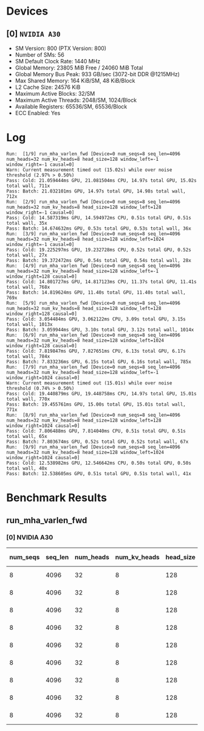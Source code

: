 # Devices

## [0] `NVIDIA A30`
* SM Version: 800 (PTX Version: 800)
* Number of SMs: 56
* SM Default Clock Rate: 1440 MHz
* Global Memory: 23805 MiB Free / 24060 MiB Total
* Global Memory Bus Peak: 933 GB/sec (3072-bit DDR @1215MHz)
* Max Shared Memory: 164 KiB/SM, 48 KiB/Block
* L2 Cache Size: 24576 KiB
* Maximum Active Blocks: 32/SM
* Maximum Active Threads: 2048/SM, 1024/Block
* Available Registers: 65536/SM, 65536/Block
* ECC Enabled: Yes

# Log

```
Run:  [1/9] run_mha_varlen_fwd [Device=0 num_seqs=8 seq_len=4096 num_heads=32 num_kv_heads=8 head_size=128 window_left=-1 window_right=-1 causal=0]
Warn: Current measurement timed out (15.02s) while over noise threshold (2.97% > 0.50%)
Pass: Cold: 21.059444ms GPU, 21.081504ms CPU, 14.97s total GPU, 15.02s total wall, 711x 
Pass: Batch: 21.032101ms GPU, 14.97s total GPU, 14.98s total wall, 712x
Run:  [2/9] run_mha_varlen_fwd [Device=0 num_seqs=8 seq_len=4096 num_heads=32 num_kv_heads=8 head_size=128 window_left=128 window_right=-1 causal=0]
Pass: Cold: 14.587319ms GPU, 14.594972ms CPU, 0.51s total GPU, 0.51s total wall, 35x 
Pass: Batch: 14.674632ms GPU, 0.53s total GPU, 0.53s total wall, 36x
Run:  [3/9] run_mha_varlen_fwd [Device=0 num_seqs=8 seq_len=4096 num_heads=32 num_kv_heads=8 head_size=128 window_left=1024 window_right=-1 causal=0]
Pass: Cold: 19.225297ms GPU, 19.232728ms CPU, 0.52s total GPU, 0.52s total wall, 27x 
Pass: Batch: 19.372472ms GPU, 0.54s total GPU, 0.54s total wall, 28x
Run:  [4/9] run_mha_varlen_fwd [Device=0 num_seqs=8 seq_len=4096 num_heads=32 num_kv_heads=8 head_size=128 window_left=-1 window_right=128 causal=0]
Pass: Cold: 14.801727ms GPU, 14.817123ms CPU, 11.37s total GPU, 11.41s total wall, 768x 
Pass: Batch: 14.819624ms GPU, 11.40s total GPU, 11.40s total wall, 769x
Run:  [5/9] run_mha_varlen_fwd [Device=0 num_seqs=8 seq_len=4096 num_heads=32 num_kv_heads=8 head_size=128 window_left=128 window_right=128 causal=0]
Pass: Cold: 3.054484ms GPU, 3.062122ms CPU, 3.09s total GPU, 3.15s total wall, 1013x 
Pass: Batch: 3.059944ms GPU, 3.10s total GPU, 3.12s total wall, 1014x
Run:  [6/9] run_mha_varlen_fwd [Device=0 num_seqs=8 seq_len=4096 num_heads=32 num_kv_heads=8 head_size=128 window_left=1024 window_right=128 causal=0]
Pass: Cold: 7.819847ms GPU, 7.827651ms CPU, 6.13s total GPU, 6.17s total wall, 784x 
Pass: Batch: 7.833236ms GPU, 6.15s total GPU, 6.16s total wall, 785x
Run:  [7/9] run_mha_varlen_fwd [Device=0 num_seqs=8 seq_len=4096 num_heads=32 num_kv_heads=8 head_size=128 window_left=-1 window_right=1024 causal=0]
Warn: Current measurement timed out (15.01s) while over noise threshold (0.74% > 0.50%)
Pass: Cold: 19.440879ms GPU, 19.448758ms CPU, 14.97s total GPU, 15.01s total wall, 770x 
Pass: Batch: 19.455761ms GPU, 15.00s total GPU, 15.01s total wall, 771x
Run:  [8/9] run_mha_varlen_fwd [Device=0 num_seqs=8 seq_len=4096 num_heads=32 num_kv_heads=8 head_size=128 window_left=128 window_right=1024 causal=0]
Pass: Cold: 7.806488ms GPU, 7.814040ms CPU, 0.51s total GPU, 0.51s total wall, 65x 
Pass: Batch: 7.803674ms GPU, 0.52s total GPU, 0.52s total wall, 67x
Run:  [9/9] run_mha_varlen_fwd [Device=0 num_seqs=8 seq_len=4096 num_heads=32 num_kv_heads=8 head_size=128 window_left=1024 window_right=1024 causal=0]
Pass: Cold: 12.538982ms GPU, 12.546642ms CPU, 0.50s total GPU, 0.50s total wall, 40x 
Pass: Batch: 12.538605ms GPU, 0.51s total GPU, 0.51s total wall, 41x
```

# Benchmark Results

## run_mha_varlen_fwd

### [0] NVIDIA A30

| num_seqs | seq_len | num_heads | num_kv_heads | head_size | window_left | window_right | causal |  Q Tensor   |  K Tensor  |  V Tensor  |   Output    | Tokens |  Est. FLOPS   | Memory Usage | Samples | CPU Time  | Noise | GPU Time  | Noise | Elem/s  | GlobalMem BW | BWUtil | Samples | Batch GPU |
|----------|---------|-----------|--------------|-----------|-------------|--------------|--------|-------------|------------|------------|-------------|--------|---------------|--------------|---------|-----------|-------|-----------|-------|---------|--------------|--------|---------|-----------|
|        8 |    4096 |        32 |            8 |       128 |          -1 |           -1 |      0 | 256.000 MiB | 64.000 MiB | 64.000 MiB | 256.000 MiB |  32768 | 1099511627776 |          640 |    711x | 21.082 ms | 3.27% | 21.059 ms | 2.97% |  1.556M |  31.866 GB/s |  3.42% |    712x | 21.032 ms |
|        8 |    4096 |        32 |            8 |       128 |         128 |           -1 |      0 | 256.000 MiB | 64.000 MiB | 64.000 MiB | 256.000 MiB |  32768 | 1099511627776 |          640 |     35x | 14.595 ms | 0.42% | 14.587 ms | 0.42% |  2.246M |  46.005 GB/s |  4.93% |     36x | 14.675 ms |
|        8 |    4096 |        32 |            8 |       128 |        1024 |           -1 |      0 | 256.000 MiB | 64.000 MiB | 64.000 MiB | 256.000 MiB |  32768 | 1099511627776 |          640 |     27x | 19.233 ms | 0.48% | 19.225 ms | 0.48% |  1.704M |  34.907 GB/s |  3.74% |     28x | 19.372 ms |
|        8 |    4096 |        32 |            8 |       128 |          -1 |          128 |      0 | 256.000 MiB | 64.000 MiB | 64.000 MiB | 256.000 MiB |  32768 | 1099511627776 |          640 |    768x | 14.817 ms | 1.46% | 14.802 ms | 0.58% |  2.214M |  45.339 GB/s |  4.86% |    769x | 14.820 ms |
|        8 |    4096 |        32 |            8 |       128 |         128 |          128 |      0 | 256.000 MiB | 64.000 MiB | 64.000 MiB | 256.000 MiB |  32768 | 1099511627776 |          640 |   1013x |  3.062 ms | 0.58% |  3.054 ms | 0.50% | 10.728M | 219.706 GB/s | 23.55% |   1014x |  3.060 ms |
|        8 |    4096 |        32 |            8 |       128 |        1024 |          128 |      0 | 256.000 MiB | 64.000 MiB | 64.000 MiB | 256.000 MiB |  32768 | 1099511627776 |          640 |    784x |  7.828 ms | 0.85% |  7.820 ms | 0.84% |  4.190M |  85.819 GB/s |  9.20% |    785x |  7.833 ms |
|        8 |    4096 |        32 |            8 |       128 |          -1 |         1024 |      0 | 256.000 MiB | 64.000 MiB | 64.000 MiB | 256.000 MiB |  32768 | 1099511627776 |          640 |    770x | 19.449 ms | 0.74% | 19.441 ms | 0.74% |  1.686M |  34.519 GB/s |  3.70% |    771x | 19.456 ms |
|        8 |    4096 |        32 |            8 |       128 |         128 |         1024 |      0 | 256.000 MiB | 64.000 MiB | 64.000 MiB | 256.000 MiB |  32768 | 1099511627776 |          640 |     65x |  7.814 ms | 0.36% |  7.806 ms | 0.35% |  4.198M |  85.966 GB/s |  9.21% |     67x |  7.804 ms |
|        8 |    4096 |        32 |            8 |       128 |        1024 |         1024 |      0 | 256.000 MiB | 64.000 MiB | 64.000 MiB | 256.000 MiB |  32768 | 1099511627776 |          640 |     40x | 12.547 ms | 0.38% | 12.539 ms | 0.37% |  2.613M |  53.520 GB/s |  5.74% |     41x | 12.539 ms |
